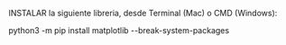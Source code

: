 INSTALAR la siguiente libreria, desde Terminal (Mac) o CMD (Windows):

python3 -m pip install matplotlib --break-system-packages
